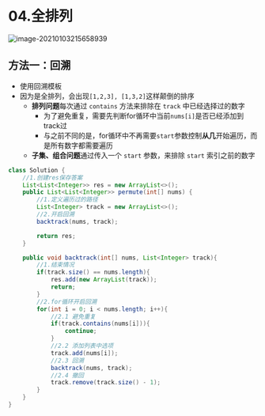 

# 04.全排列

![image-20210103215658939](https://raw.githubusercontent.com/TWDH/Leetcode-From-Zero/pictures/img/image-20210103215658939.png)

## 方法一：回溯

* 使用回溯模板
* 因为是全排列，会出现`[1,2,3], [1,3,2]`这样颠倒的排序
  * **排列问题**每次通过 `contains` 方法来排除在 `track` 中已经选择过的数字
    * 为了避免重复，需要先判断for循环中当前`nums[i]`是否已经添加到track过
    * 与之前不同的是，for循环中不再需要`start`参数控制**从几**开始遍历，而是所有数字都需要遍历
  * **子集、组合问题**通过传入一个 `start` 参数，来排除 `start` 索引之前的数字

```java
class Solution {
    //1.创建res保存答案
    List<List<Integer>> res = new ArrayList<>();
    public List<List<Integer>> permute(int[] nums) {
        //1.定义遍历过的路径
        List<Integer> track = new ArrayList<>();
        //2.开启回溯
        backtrack(nums, track);

        return res;
    }

    public void backtrack(int[] nums, List<Integer> track){
        //1.结束情况
        if(track.size() == nums.length){
            res.add(new ArrayList(track));
            return;
        }
        //2.for循环开启回溯
        for(int i = 0; i < nums.length; i++){
            //2.1 避免重复
            if(track.contains(nums[i])){
                continue;
            }
            //2.2 添加列表中选项
            track.add(nums[i]);
            //2.3 回溯
            backtrack(nums, track);
            //2.4 撤回
            track.remove(track.size() - 1);    
        }
    }
}
```

